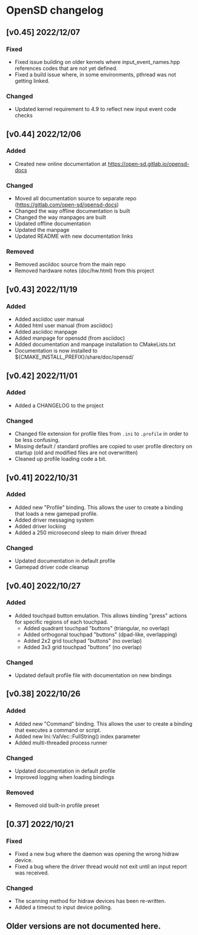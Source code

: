 # OpenSD changelog

## [v0.45]  2022/12/07
### Fixed
  - Fixed issue building on older kernels where input_event_names.hpp references codes that are not yet defined.
  - Fixed a build issue where, in some environments, pthread was not getting linked.

### Changed
  - Updated kernel requirement to 4.9 to reflect new input event code checks


## [v0.44]  2022/12/06
### Added 
  - Created new online documentation at https://open-sd.gitlab.io/opensd-docs
  
### Changed
  - Moved all documentation source to separate repo (https://gitlab.com/open-sd/opensd-docs)
  - Changed the way offline documentation is built
  - Changed the way manpages are built
  - Updated offline documentation 
  - Updated the manpage
  - Updated README with new documentation links

### Removed
  - Removed asciidoc source from the main repo
  - Removed hardware notes (doc/hw.html) from this project

## [v0.43]  2022/11/19
### Added
  - Added asciidoc user manual
  - Added html user manual (from asciidoc)
  - Added asciidoc manpage
  - Added manpage for opensdd (from asciidoc)
  - Added documentation and manpage installation to CMakeLists.txt
  - Documentation is now installed to ${CMAKE_INSTALL_PREFIX}/share/doc/opensd/


## [v0.42]  2022/11/01
### Added
  - Added a CHANGELOG to the project

### Changed
  - Changed file extension for profile files from `.ini` to `.profile` in order to be less confusing.
  - Missing default / standard profiles are copied to user profile directory on startup (old and modified files are not overwritten)
  - Cleaned up profile loading code a bit.


## [v0.41]  2022/10/31
### Added
  - Added new "Profile" binding.  This allows the user to create a binding that loads a new gamepad profile.
  - Added driver messaging system
  - Added driver locking
  - Added a 250 microsecond sleep to main driver thread

### Changed
  - Updated documentation in default profile
  - Gamepad driver code cleanup


## [v0.40]  2022/10/27
### Added
  - Added touchpad button emulation.  This allows binding "press" actions for specific regions of each touchpad.
    - Added quadrant touchpad "buttons" (triangular, no overlap)
    - Added orthogonal touchpad "buttons" (dpad-like, overlapping)
    - Added 2x2 grid touchpad "buttons" (no overlap)
    - Added 3x3 grid touchpad "buttons" (no overlap)

### Changed
  - Updated default profile file with documentation on new bindings


## [v0.38]  2022/10/26
### Added
  - Added new "Command" binding.  This allows the user to create a binding that executes a command or script.
  - Added new Ini::ValVec::FullString() index parameter
  - Added multi-threaded process runner

### Changed
  - Updated documentation in default profile
  - Improved logging when loading bindings

### Removed
  - Removed old built-in profile preset


## [0.37]  2022/10/21
### Fixed
  - Fixed a new bug where the daemon was opening the wrong hidraw device.
  - Fixed a bug where the driver thread would not exit until an input report was received.

### Changed
  - The scanning method for hidraw devices has been re-written.
  - Added a timeout to input device polling.


## Older versions are not documented here.